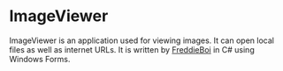 ImageViewer
===========
ImageViewer is an application used for viewing images. It can open local files as well as internet URLs. It is written by [FreddieBoi](https://github.com/FreddieBoi/ "FreddieBoi on github") in C# using Windows Forms.
